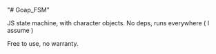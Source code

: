 "# Goap_FSM"

JS state machine, with character objects.
No deps, runs everywhere ( I assume )

Free to use, no warranty.